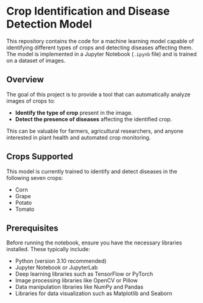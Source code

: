 # Crop Identification and Disease Detection Model

This repository contains the code for a machine learning model capable of identifying different types of crops and detecting diseases affecting them. The model is implemented in a Jupyter Notebook (`.ipynb` file) and is trained on a dataset of images.

## Overview

The goal of this project is to provide a tool that can automatically analyze images of crops to:

* **Identify the type of crop** present in the image.
* **Detect the presence of diseases** affecting the identified crop.

This can be valuable for farmers, agricultural researchers, and anyone interested in plant health and automated crop monitoring.

## Crops Supported

This model is currently trained to identify and detect diseases in the following seven crops:


* Corn
* Grape
* Potato
* Tomato

## Prerequisites

Before running the notebook, ensure you have the necessary libraries installed. These typically include:

* Python (version 3.10 recommended)
* Jupyter Notebook or JupyterLab
* Deep learning libraries such as TensorFlow or PyTorch
* Image processing libraries like OpenCV or Pillow
* Data manipulation libraries like NumPy and Pandas
* Libraries for data visualization such as Matplotlib and Seaborn

